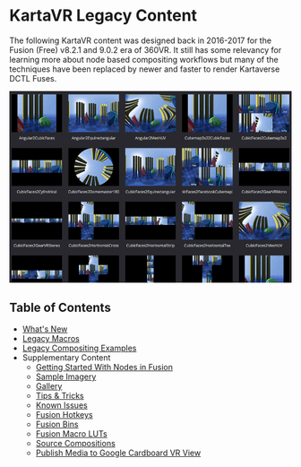 # <a name="legacy"></a>KartaVR Legacy Content

The following KartaVR content was designed back in 2016-2017 for the Fusion (Free) v8.2.1 and 9.0.2 era of 360VR. It still has some relevancy for learning more about node based compositing workflows but many of the techniques have been replaced by newer and faster to render Kartaverse DCTL Fuses.

![Panoramic Conversions](images/conversions.png)

## Table of Contents

- [What's New](new)
- [Legacy Macros](macros-guide)
- [Legacy Compositing Examples](examples)
- Supplementary Content
	- [Getting Started With Nodes in Fusion](getting-started)
	- [Sample Imagery](sample-imagery)
	- [Gallery](gallery)
	- [Tips & Tricks](tips)
	- [Known Issues](known-issues)
	- [Fusion Hotkeys](hotkeys)
	- [Fusion Bins](install#install)
	- [Fusion Macro LUTs](luts)
	- [Source Compositions](source-comp)
	- [Publish Media to Google Cardboard VR View](google-cardboard-vr-view)

